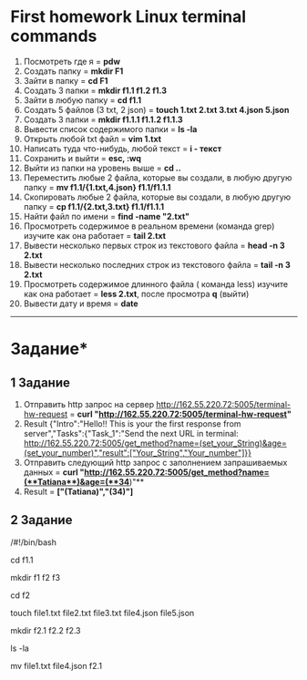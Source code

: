 # **First homework Linux terminal commands**
1. Посмотреть где я = **pdw**
2. Создать папку = **mkdir F1**
3. Зайти в папку = **cd F1**
4. Создать 3 папки = **mkdir f1.1 f1.2 f1.3**
5. Зайти в любую папку = **cd f1.1**
6. Создать 5 файлов (3 txt, 2 json) =  **touch 1.txt 2.txt 3.txt 4.json 5.json**
7. Создать 3 папки = **mkdir f1.1.1 f1.1.2 f1.1.3**
8. Вывести список содержимого папки = **ls -la**
9. Открыть любой txt файл = **vim 1.txt**
10. Написать туда что-нибудь, любой текст = **i - текст**
11. Сохранить и выйти = **esc, :wq**
12. Выйти из папки на уровень выше = **cd ..**
13. Переместить любые 2 файла, которые вы создали, в любую другую папку = **mv f1.1/{1.txt,4.json} f1.1/f1.1.1**
14. Скопировать любые 2 файла, которые вы создали, в любую другую папку = **cp f1.1/{2.txt,3.txt} f1.1/f1.1.1**
15. Найти файл по имени = **find -name "2.txt"**
16. Просмотреть содержимое в реальном времени (команда grep) изучите как она работает = **tail 2.txt**
17. Вывести несколько первых строк из текстового файла = **head -n 3 2.txt**
18. Вывести несколько последних строк из текстового файла = **tail -n 3 2.txt**
19. Просмотреть содержимое длинного файла ( команда less) изучите как она работает = **less 2.txt**, после просмотра **q** (выйти)
20. Вывести дату и время = **date** 

______

# Задание*

## 1 Задание

1. Отправить http запрос на сервер http://162.55.220.72:5005/terminal-hw-request = **curl "http://162.55.220.72:5005/terminal-hw-request"**
1. Result {"Intro":"Hello!! This is your the first response from server","Tasks":{"Task_1":"Send the next URL in terminal: http://162.55.220.72:5005/get_method?name=(set_your_String)&age=(set_your_number)","result":["Your_String","Your_number"]}}
2. Отправить следующий http запрос с заполнением запрашиваемых данных = **curl "http://162.55.220.72:5005/get_method?name=(**Tatiana**)&age=(**34**)"**
3. Result = **["(Tatiana)","(34)"]**

## 2 Задание

/#!/bin/bash

cd f1.1

mkdir f1 f2 f3

cd f2

touch file1.txt file2.txt file3.txt file4.json file5.json

mkdir f2.1 f2.2 f2.3

ls -la

mv file1.txt file4.json f2.1
